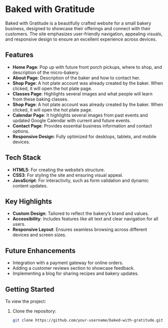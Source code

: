 # Baked with Gratitude

Baked with Gratitude is a beautifully crafted website for a small bakery business, designed to showcase their offerings and connect with their customers. The site emphasizes user-friendly navigation, appealing visuals, and responsive design to ensure an excellent experience across devices.

## Features
- **Home Page**: Pop up with future front porch pickups, where to shop, and description of the micro-bakery.
- **About Page**: Description of the baker and how to contact her.
- **Shop Page**: A hot plate account was already created by the baker. When clicked, it will open the hot plate page.
- **Classes Page**: Highlights several images and what people will learn from these baking classes.
- **Shop Page**: A hot plate account was already created by the baker. When clicked, it will open the hot plate page.
- **Calendar Page**: It highlights several images from past events and updated Google Calendar with current and future events.
- **Contact Page**: Provides essential business information and contact options.
- **Responsive Design**: Fully optimized for desktops, tablets, and mobile devices.

## Tech Stack
- **HTML5**: For creating the website’s structure.
- **CSS3**: For styling the site and ensuring visual appeal.
- **JavaScript**: For interactivity, such as form validation and dynamic content updates.

## Key Highlights
- **Custom Design**: Tailored to reflect the bakery’s brand and values.
- **Accessibility**: Includes features like alt text and clear navigation for all users.
- **Responsive Layout**: Ensures seamless browsing across different devices and screen sizes.

## Future Enhancements
- Integration with a payment gateway for online orders.
- Adding a customer reviews section to showcase feedback.
- Implementing a blog for sharing recipes and bakery updates.

## Getting Started

To view the project:
1. Clone the repository:
   ```sh
   git clone https://github.com/your-username/baked-with-gratitude.git
